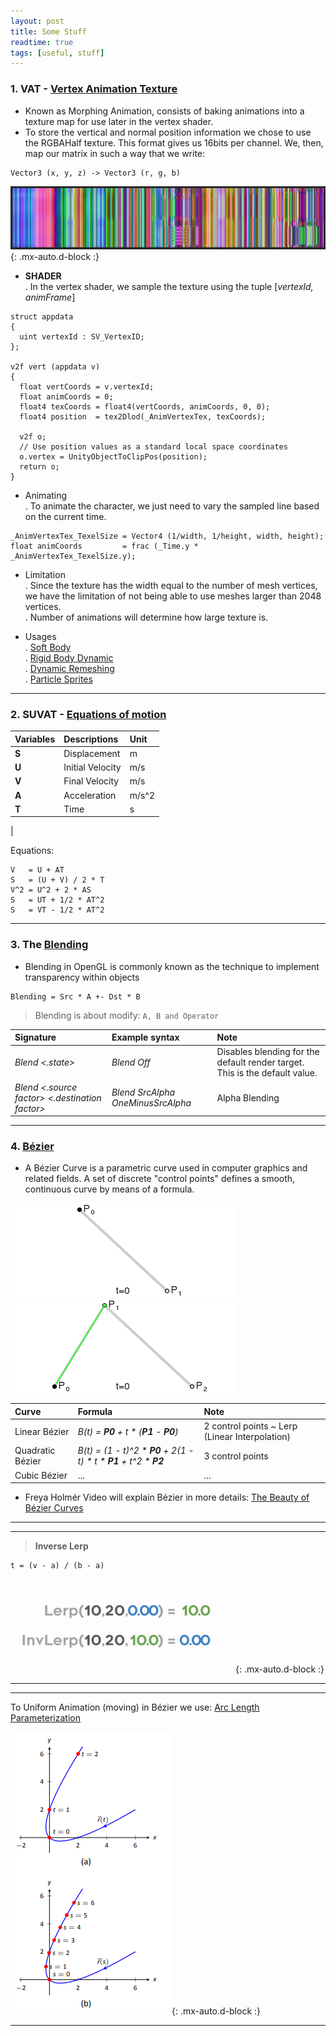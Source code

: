 ```yaml
---
layout: post
title: Some Stuff
readtime: true
tags: [useful, stuff]
---
```


### 1. VAT - [Vertex Animation Texture](https://medium.com/tech-at-wildlife-studios/texture-animation-techniques-1daecb316657)

- Known as Morphing Animation, consists of baking animations into a texture map for use later in the vertex shader.
- To store the vertical and normal position information we chose to use the RGBAHalf texture. This format gives us 16bits per channel. We, then, map our matrix in such a way that we write:

```
Vector3 (x, y, z) -> Vector3 (r, g, b)
```

![Sample Generated texture](/assets/img/sample_vat_tex.webp){: .mx-auto.d-block :}


- **SHADER**  
. In the vertex shader, we sample the texture using the tuple [_vertexId, animFrame_]

```
struct appdata
{
  uint vertexId : SV_VertexID;
};

v2f vert (appdata v)
{
  float vertCoords = v.vertexId;
  float animCoords = 0;
  float4 texCoords = float4(vertCoords, animCoords, 0, 0);
  float4 position  = tex2Dlod(_AnimVertexTex, texCoords);
  
  v2f o;
  // Use position values as a standard local space coordinates
  o.vertex = UnityObjectToClipPos(position);
  return o;
}
```

- Animating  
. To animate the character, we just need to vary the sampled line based on the current time.

```
_AnimVertexTex_TexelSize = Vector4 (1/width, 1/height, width, height);
float animCoords         = frac (_Time.y * _AnimVertexTex_TexelSize.y);
```

- Limitation  
. Since the texture has the width equal to the number of mesh vertices, we have the limitation of not being able to use meshes larger than 2048 vertices.  
. Number of animations will determine how large texture is.

- Usages  
. [Soft Body](https://sidefxlabs.artstation.com/projects/5XJZV8)  
. [Rigid Body Dynamic](https://storyprogramming.com/2019/09/18/shader-graph-rigid-body-animation-using-vertex-animation-textures/)  
. [Dynamic Remeshing](https://www.youtube.com/watch?v=AUdxoRHlYSk&list=PLXNFA1EysfYn686NxzYbKxm845eOIwDPA&index=10)  
. [Particle Sprites](https://www.youtube.com/watch?v=sZ6gT1uvJJc&list=PLXNFA1EysfYn686NxzYbKxm845eOIwDPA&index=6)


***

### 2. SUVAT - [Equations of motion](https://www.ncl.ac.uk/webtemplate/ask-assets/external/maths-resources/mechanics/kinematics/equations-of-motion.html)


| Variables | Descriptions | Unit
| :------ |:----- |:---
| **S** | Displacement | m
| **U** | Initial Velocity | m/s
| **V** | Final Velocity | m/s
| **A** | Acceleration | m/s^2
| **T** | Time | s
|

  
Equations:  
```
V   = U + AT  
S   = (U + V) / 2 * T
V^2 = U^2 + 2 * AS  
S   = UT + 1/2 * AT^2  
S   = VT - 1/2 * AT^2 
```


***

### 3. The [Blending](https://learnopengl.com/Advanced-OpenGL/Blending)

- Blending in OpenGL is commonly known as the technique to implement transparency within objects

```
Blending = Src * A +- Dst * B
```

> Blending is about modify: ```A, B and Operator```



| Signature | Example syntax | Note
| :------ |:----- |:------
| _Blend <.state>_ | _Blend Off_ | Disables blending for the default render target. This is the default value.
| _Blend <.source factor> <.destination factor>_ | _Blend SrcAlpha OneMinusSrcAlpha_ | Alpha Blending 


***

### 4. [Bézier](https://en.wikipedia.org/wiki/B%C3%A9zier_curve)

- A Bézier Curve is a parametric curve used in computer graphics and related fields. A set of discrete "control points" defines a smooth, continuous curve by means of a formula.

![Linear](/assets/img/bezier_linear.gif)  ![Quadratic](/assets/img/bezier_quadratic.gif) 


| Curve | Formula | Note
| :------ |:----- |:------
| Linear Bézier | _B(t) = **P0** + t * (**P1** - **P0**)_ | 2 control points ~ Lerp (Linear Interpolation)
| Quadratic Bézier | _B(t) = (1 - t)^2 * **P0** + 2(1 - t) * t * **P1** + t^2 * **P2**_ | 3 control points
| Cubic Bézier | ... | ...

- Freya Holmér Video will explain Bézier in more details: [The Beauty of Bézier Curves](https://www.youtube.com/watch?v=aVwxzDHniEw)

---
---

> **Inverse Lerp** 
```
t = (v - a) / (b - a)
```

![Inverse Lerp](/assets/img/inverse_lerp.gif){: .mx-auto.d-block :}

---
---
To Uniform Animation (moving) in Bézier we use: [Arc Length Parameterization](https://math.libretexts.org/Bookshelves/Calculus/Calculus_3e_(Apex)/11%3A_Vector-Valued_Functions/11.05%3A_The_Arc_Length_Parameter_and_Curvature)


![Introducing the arc length parameter](/assets/img/arc_length.PNG){: .mx-auto.d-block :}

---

